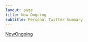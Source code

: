```yaml
---
layout: page
title: Now Ongoing
subtitle: Personal Twitter Summary
---
```


<a class="twitter-grid" data-limit="3" data-partner="tweetdeck" href="https://twitter.com/cdeck3r/timelines/872791819695927297">NowOngoing</a> <script async src="//platform.twitter.com/widgets.js" charset="utf-8"></script>
